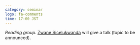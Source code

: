 ```yaml
---
category: seminar
logo: fa-comments
time: 17:00 JST
---
```


*Reading group.*  [Zwane Sicelukwanda](https://scholar.google.co.uk/citations?hl=en&user=G4SfJqkAAAAJ) will give a talk (topic to be announced).




